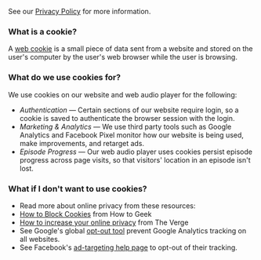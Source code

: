 See our [Privacy Policy](https://www.gimletmedia.com/privacy-policy) for more information.

### **What is a cookie?**

A [web cookie](https://en.wikipedia.org/wiki/HTTP_cookie) is a small piece of data sent from a website and stored on the user's computer by the user's web browser while the user is browsing.

### **What do we use cookies for?**

We use cookies on our website and web audio player for the following:

* _Authentication_ — Certain sections of our website require login, so a cookie is saved to authenticate the browser session with the login.
* _Marketing & Analytics_ — We use third party tools such as Google Analytics and Facebook Pixel monitor how our website is being used, make improvements, and retarget ads.
* _Episode Progress_ — Our web audio player uses cookies persist episode progress across page visits, so that visitors' location in an episode isn't lost.

### **What if I don't want to use cookies?**

* Read more about online privacy from these resources:
* [How to Block Cookies](https://www.howtogeek.com/63721/how-to-block-all-cookies-except-for-sites-you-use/) from How to Geek
* [How to increase your online privacy](https://www.theverge.com/2018/6/7/17434522/online-privacy-tools-guide-chrome-windows) from The Verge
* See Google's global [opt-out tool](https://tools.google.com/dlpage/gaoptout/) prevent Google Analytics tracking on all websites.
* See Facebook's [ad-targeting help page](https://www.facebook.com/help/568137493302217) to opt-out of their tracking.
